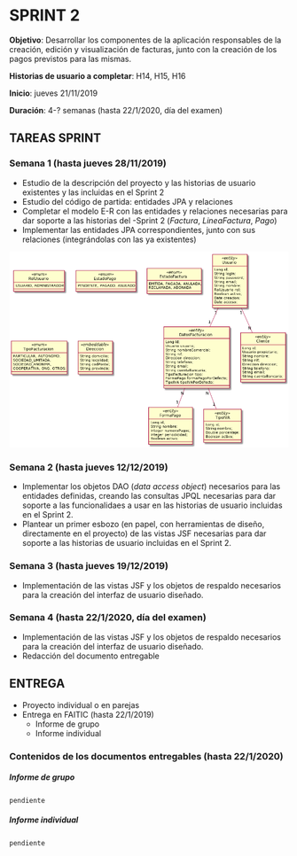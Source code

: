# SPRINT 2
**Objetivo**: Desarrollar los componentes de la aplicación responsables de la creación, edición y visualización de facturas, junto con la creación de los pagos previstos para las mismas.

**Historias de usuario a completar**: H14, H15, H16

**Inicio**: jueves 21/11/2019

**Duración**: 4-? semanas (hasta 22/1/2020, día del examen)

## TAREAS SPRINT
### Semana 1 (hasta jueves 28/11/2019)
* Estudio de la descripción del proyecto y las historias de usuario existentes y las incluidas en el Sprint 2
* Estudio del código de partida: entidades JPA y relaciones 
* Completar el modelo E-R con las entidades y relaciones necesarias para dar soporte a las historias del -Sprint 2 (_Factura_, _LineaFactura_, _Pago_)
* Implementar las entidades JPA correspondientes, junto con sus relaciones (integrándolas con las ya existentes)

![Entidades de partida](entidades.png?raw=true "Entidades de partida")

### Semana 2 (hasta jueves 12/12/2019)
* Implementar los objetos DAO (_data access object_) necesarios para las entidades definidas, creando las consultas JPQL necesarias para dar soporte a las funcionalidaes a usar en las historias de usuario incluidas en el Sprint 2.
* Plantear un primer esbozo (en papel, con herramientas de diseño, directamente en el proyecto) de las vistas JSF necesarias para dar soporte a las historias de usuario incluidas en el Sprint 2.

### Semana 3 (hasta jueves 19/12/2019)
* Implementación de las vistas JSF y los objetos de respaldo necesarios para la creación del interfaz de usuario diseñado.

### Semana 4 (hasta 22/1/2020, día del examen)
* Implementación de las vistas JSF y los objetos de respaldo necesarios para la creación del interfaz de usuario diseñado.
* Redacción del documento entregable

## ENTREGA

* Proyecto individual o en parejas
* Entrega en FAITIC (hasta 22/1/2019)
  * Informe de grupo
  * Informe individual 

### Contenidos de los documentos entregables (hasta 22/1/2020)

##### Informe de grupo

`pendiente`

##### Informe individual

`pendiente`



